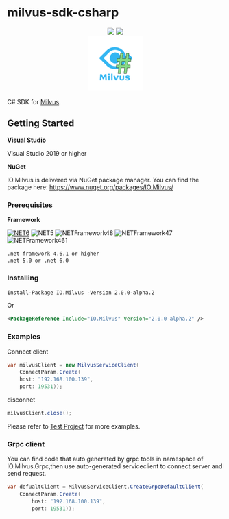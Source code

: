 # milvus-sdk-csharp

<div class="column" align="middle">
  <img src="https://img.shields.io/github/workflow/status/weianweigan/milvus-sdk-csharp/Build"/>
  <img src="https://img.shields.io/nuget/v/io.milvus"/>
</div>

<div align="middle">
    <img src="milvussharp.png"/>
</div>

C# SDK for [Milvus](https://github.com/milvus-io/milvus).



## Getting Started

**Visual Studio**

Visual Studio 2019  or higher

**NuGet**

IO.Milvus is delivered via NuGet package manager. You can find the package here:
https://www.nuget.org/packages/IO.Milvus/

### Prerequisites

**Framework**

 [![NET6](https://img.shields.io/badge/.NET-6.0-red)](https://github.com/lepoco/wpfui/blob/main/src/Wpf.Ui/WPFUI.csproj) 
 ![NET5](https://img.shields.io/badge/.NET-5.0-blue)
 ![NETFramework48](https://img.shields.io/badge/.NET%20Framework-4.8-orange)
 ![NETFramework47](https://img.shields.io/badge/.NET%20Framework-4.7-orange)
 ![NETFramework461](https://img.shields.io/badge/.NET%20Framework-4.6.1-orange)

```
.net framework 4.6.1 or higher
.net 5.0 or .net 6.0
```

### Installing

```
Install-Package IO.Milvus -Version 2.0.0-alpha.2
```
Or

```xml
<PackageReference Include="IO.Milvus" Version="2.0.0-alpha.2" />
```


### Examples

Connect client

```csharp
var milvusClient = new MilvusServiceClient(
    ConnectParam.Create(
    host: "192.168.100.139",
    port: 19531));
```
disconnet

```csharp
milvusClient.close();
```

Please refer to [Test Project](https://github.com/weianweigan/milvus-sdk-csharp/tree/develop/src/IO.MilvusTests) for more examples.

### Grpc client

You can find code that auto generated by grpc tools in namespace of IO.Milvus.Grpc,then use auto-generated serviceclient to connect server and send request.
```csharp
var defualtClient = MilvusServiceClient.CreateGrpcDefaultClient(
    ConnectParam.Create(
        host: "192.168.100.139",
        port: 19531));
```